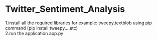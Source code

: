 # Twitter_Sentiment_Analysis
1.install all the required libraries for example: tweepy,textblob using pip command (pip install tweepy....etc)<br />
2.run the application app.py
